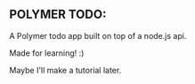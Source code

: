 POLYMER TODO:
--------------

A Polymer todo app built on top of a node.js api.

Made for learning! :)

Maybe I'll make a tutorial later.